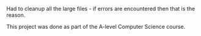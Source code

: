 Had to cleanup all the large files - if errors are encountered then that is the reason.

This project was done as part of the A-level Computer Science course.
